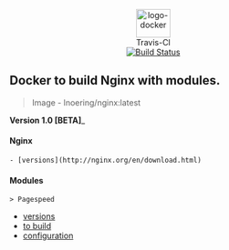 <p align="center">
	<img alt="logo-docker" class="avatar rounded-2" height="50" src="https://avatars2.githubusercontent.com/u/35675959?s=400&u=b1f9ebca6fa8e5be55cb524e16f38b52f2f1dd58&v=4" width="60">
	<br>
	Travis-CI<br>
	<a href="https://travis-ci.org/lnoering/docker-nginx">
		<img src="https://travis-ci.org/lnoering/docker-nginx.svg?branch=master" alt="Build Status">
	</a>
</p>

## Docker to build Nginx with modules. ##
> Image - lnoering/nginx:latest

____Version 1.0 [BETA]_____


#### Nginx ####
  	- [versions](http://nginx.org/en/download.html)


#### Modules ####
	> Pagespeed
   - [versions](https://www.modpagespeed.com/doc/release_notes)
   - [to build](https://www.modpagespeed.com/doc/build_ngx_pagespeed_from_source)
   - [configuration](https://www.modpagespeed.com/doc/configuration)

